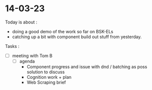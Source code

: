 # 14-03-23

Today is about :
- doing a good demo of the work so far on BSK-ELs
- catching up a bit with component build out stuff from yesterday.

Tasks :
- [ ] meeting with Tom B
  - [ ] agenda
    - Component progress and issue with dnd / batching as poss solution to discuss
    - Cognition work + plan
    - Web Scraping brief
